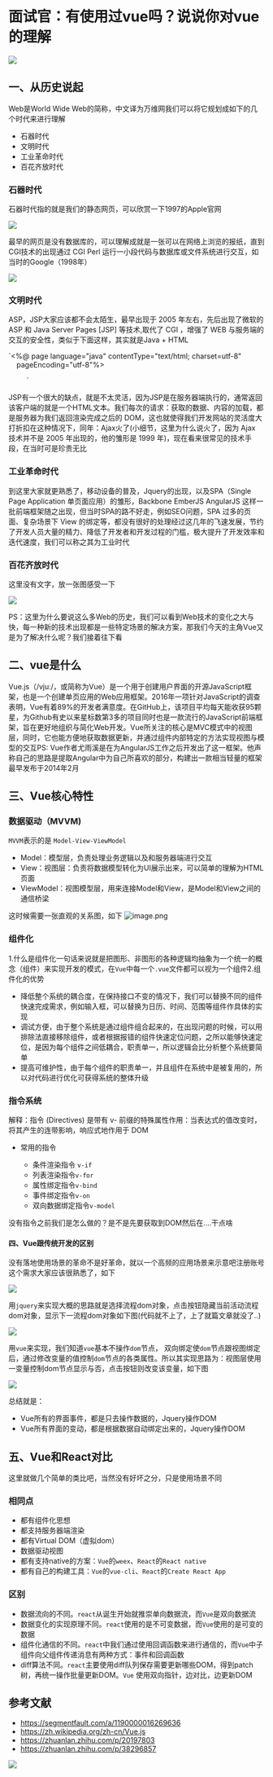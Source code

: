 # 面试官：有使用过vue吗？说说你对vue的理解

![](https://static.vue-js.com/02ac1620-3ac6-11eb-85f6-6fac77c0c9b3.png)

## 一、从历史说起

Web是World Wide Web的简称，中文译为万维网我们可以将它规划成如下的几个时代来进行理解

- 石器时代
- 文明时代
- 工业革命时代
- 百花齐放时代

### 石器时代

石器时代指的就是我们的静态网页，可以欣赏一下1997的Apple官网

 ![](https://static.vue-js.com/1734e450-3ac6-11eb-85f6-6fac77c0c9b3.png)

最早的网页是没有数据库的，可以理解成就是一张可以在网络上浏览的报纸，直到CGI技术的出现通过 CGI Perl 运行一小段代码与数据库或文件系统进行交互，如当时的Google（1998年）

 ![](https://static.vue-js.com/23189000-3ac6-11eb-85f6-6fac77c0c9b3.png)

### 文明时代

ASP，JSP大家应该都不会太陌生，最早出现于 2005 年左右，先后出现了微软的 ASP 和 Java Server Pages \[JSP\] 等技术,取代了 CGI ，增强了 WEB 与服务端的交互的安全性，类似于下面这样，其实就是Java + HTML

`<%@ page language="java" contentType="text/html; charset=utf-8"  
    pageEncoding="utf-8"%>  
<!DOCTYPE html>  
<html>  
<head>  
  <meta charset="utf-8">  
  <title>JSP demo</title>  
</head>  
<body>  
  <img src="http://localhost:8080/web05_session/1.jpg" width=200 height=100 />  
</body>  
</html>  
`

JSP有一个很大的缺点，就是不太灵活，因为JSP是在服务器端执行的，通常返回该客户端的就是一个HTML文本。我们每次的请求：获取的数据、内容的加载，都是服务器为我们返回渲染完成之后的 DOM，这也就使得我们开发网站的灵活度大打折扣在这种情况下，同年：Ajax火了\(小细节，这里为什么说火了，因为 Ajax 技术并不是 2005 年出现的，他的雏形是 1999 年\)，现在看来很常见的技术手段，在当时可是珍贵无比

### 工业革命时代

到这里大家就更熟悉了，移动设备的普及，Jquery的出现，以及SPA（Single Page Application 单页面应用）的雏形，Backbone EmberJS AngularJS 这样一批前端框架随之出现，但当时SPA的路不好走，例如SEO问题，SPA 过多的页面、复杂场景下 View 的绑定等，都没有很好的处理经过这几年的飞速发展，节约了开发人员大量的精力、降低了开发者和开发过程的门槛，极大提升了开发效率和迭代速度，我们可以称之其为工业时代

### 百花齐放时代

这里没有文字，放一张图感受一下


 ![](https://static.vue-js.com/32a6f430-3ac6-11eb-85f6-6fac77c0c9b3.png)

PS：这里为什么要说这么多Web的历史，我们可以看到Web技术的变化之大与快，每一种新的技术出现都是一些特定场景的解决方案，那我们今天的主角Vue又是为了解决什么呢？我们接着往下看

## 二、vue是什么

Vue.js（/vjuː/，或简称为Vue）是一个用于创建用户界面的开源JavaScript框架，也是一个创建单页应用的Web应用框架。2016年一项针对JavaScript的调查表明，Vue有着89\%的开发者满意度。在GitHub上，该项目平均每天能收获95颗星，为Github有史以来星标数第3多的项目同时也是一款流行的JavaScript前端框架，旨在更好地组织与简化Web开发。Vue所关注的核心是MVC模式中的视图层，同时，它也能方便地获取数据更新，并通过组件内部特定的方法实现视图与模型的交互PS: Vue作者尤雨溪是在为AngularJS工作之后开发出了这一框架。他声称自己的思路是提取Angular中为自己所喜欢的部分，构建出一款相当轻量的框架最早发布于2014年2月

## 三、Vue核心特性

### 数据驱动（MVVM\)

`MVVM`表示的是 `Model-View-ViewModel`

- Model：模型层，负责处理业务逻辑以及和服务器端进行交互
- View：视图层：负责将数据模型转化为UI展示出来，可以简单的理解为HTML页面
- ViewModel：视图模型层，用来连接Model和View，是Model和View之间的通信桥梁

这时候需要一张直观的关系图，如下
 ![image.png](https://static.vue-js.com/4402c560-3ac6-11eb-85f6-6fac77c0c9b3.png)

### 组件化

1.什么是组件化一句话来说就是把图形、非图形的各种逻辑均抽象为一个统一的概念（组件）来实现开发的模式，在`Vue`中每一个`.vue`文件都可以视为一个组件2.组件化的优势

- 降低整个系统的耦合度，在保持接口不变的情况下，我们可以替换不同的组件快速完成需求，例如输入框，可以替换为日历、时间、范围等组件作具体的实现
- 调试方便，由于整个系统是通过组件组合起来的，在出现问题的时候，可以用排除法直接移除组件，或者根据报错的组件快速定位问题，之所以能够快速定位，是因为每个组件之间低耦合，职责单一，所以逻辑会比分析整个系统要简单
- 提高可维护性，由于每个组件的职责单一，并且组件在系统中是被复用的，所以对代码进行优化可获得系统的整体升级

### 指令系统

解释：指令 \(Directives\) 是带有 v- 前缀的特殊属性作用：当表达式的值改变时，将其产生的连带影响，响应式地作用于 DOM

- 常用的指令

  - 条件渲染指令 `v-if`
  - 列表渲染指令`v-for`
  - 属性绑定指令`v-bind`
  - 事件绑定指令`v-on`
  - 双向数据绑定指令`v-model`

没有指令之前我们是怎么做的？是不是先要获取到DOM然后在....干点啥

#### 四、Vue跟传统开发的区别

没有落地使用场景的革命不是好革命，就以一个高频的应用场景来示意吧注册账号这个需求大家应该很熟悉了，如下

 ![](https://static.vue-js.com/5ae84840-3ac6-11eb-ab90-d9ae814b240d.png)

用`jquery`来实现大概的思路就是选择流程dom对象，点击按钮隐藏当前活动流程dom对象，显示下一流程dom对象如下图\(代码就不上了，上了就篇文章就没了..\)

 ![](https://static.vue-js.com/65f89e60-3ac6-11eb-85f6-6fac77c0c9b3.png)

用`vue`来实现，我们知道`vue`基本不操作`dom`节点， 双向绑定使`dom`节点跟视图绑定后，通过修改变量的值控制`dom`节点的各类属性。所以其实现思路为：视图层使用一变量控制dom节点显示与否，点击按钮则改变该变量，如下图

 ![](https://static.vue-js.com/6f916fb0-3ac6-11eb-ab90-d9ae814b240d.png)

总结就是：

- Vue所有的界面事件，都是只去操作数据的，Jquery操作DOM
- Vue所有界面的变动，都是根据数据自动绑定出来的，Jquery操作DOM

## 五、Vue和React对比

这里就做几个简单的类比吧，当然没有好坏之分，只是使用场景不同

### 相同点

- 都有组件化思想
- 都支持服务器端渲染
- 都有Virtual DOM（虚拟dom）
- 数据驱动视图
- 都有支持native的方案：`Vue`的`weex`、`React`的`React native`
- 都有自己的构建工具：`Vue`的`vue-cli`、`React`的`Create React App`

### 区别

- 数据流向的不同。`react`从诞生开始就推崇单向数据流，而`Vue`是双向数据流
- 数据变化的实现原理不同。`react`使用的是不可变数据，而`Vue`使用的是可变的数据
- 组件化通信的不同。`react`中我们通过使用回调函数来进行通信的，而`Vue`中子组件向父组件传递消息有两种方式：事件和回调函数
- diff算法不同。`react`主要使用diff队列保存需要更新哪些DOM，得到patch树，再统一操作批量更新DOM。`Vue` 使用双向指针，边对比，边更新DOM

## 参考文献

- https://segmentfault.com/a/1190000016269636
- https://zh.wikipedia.org/zh-cn/Vue.js
- https://zhuanlan.zhihu.com/p/20197803
- https://zhuanlan.zhihu.com/p/38296857

 ![](https://static.vue-js.com/821b87b0-3ac6-11eb-ab90-d9ae814b240d.png)
